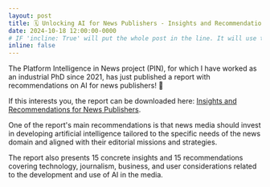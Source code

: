 ```yaml
---
layout: post
title: 🗓️ Unlocking AI for News Publishers - Insights and Recommendations from the PIN Report
date: 2024-10-18 12:00:00-0000
# IF 'incline: True' will put the whole post in the line. It will use the whole annoucement as 'title'.
inline: false
---
```


The Platform Intelligence in News project (PIN), for which I have worked as an industrial PhD since 2021, has just published a report with recommendations on AI for news publishers! 🤖

If this interests you, the report can be downloaded here: [Insights and Recommendations for News Publishers](https://jppol.dk/wp-content/uploads/2024/11/pin-industrialreport-2024-final-6.pdf).

One of the report's main recommendations is that news media should invest in developing artificial intelligence tailored to the specific needs of the news domain and aligned with their editorial missions and strategies. 

The report also presents 15 concrete insights and 15 recommendations covering technology, journalism, business, and user considerations related to the development and use of AI in the media.